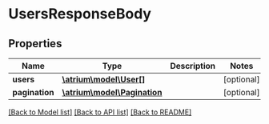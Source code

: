 # UsersResponseBody

## Properties
Name | Type | Description | Notes
------------ | ------------- | ------------- | -------------
**users** | [**\atrium\model\User[]**](User.md) |  | [optional] 
**pagination** | [**\atrium\model\Pagination**](Pagination.md) |  | [optional] 

[[Back to Model list]](../README.md#documentation-for-models) [[Back to API list]](../README.md#documentation-for-api-endpoints) [[Back to README]](../README.md)


